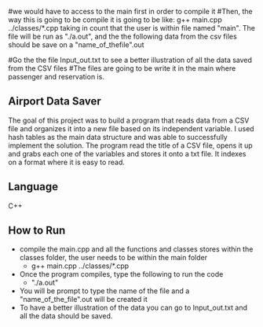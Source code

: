 #we would have to access to the main first in order to compile it
#Then, the way this is going to be compile it is going to be like: g++ main.cpp ../classes/*.cpp taking in count that the user is within file named "main". The file will be run as "./a.out", and the the following data from the csv files should be save on a "name_of_thefile".out

#Go the the file Input_out.txt to see a better illustration of all the data saved from the CSV files
#The files are going to be write it in the main where passenger and reservation is.

## Airport Data Saver 
 The goal of this project was to build a program that reads data from a CSV file and organizes it into a new file based on its independent variable. I used hash tables as the main data structure and was able to successfully implement the solution. The program read the title of a CSV file, opens it up and grabs each one of the variables and stores it onto a txt file. It indexes on a format where it is easy to read.  
## Language 
  C++ 
## How to Run 
  - compile the main.cpp and all the functions and classes stores within the classes folder, the user needs to be within the main folder <BR>
    - g++ main.cpp ../classes/*.cpp
  - Once the program compiles, type the following to run the code
    - "./a.out"
  - You will be prompt to type the name of the file and a "name_of_the_file".out will be created it
  - To have a better illustration of the data you can go to Input_out.txt and all the data should be saved.  



